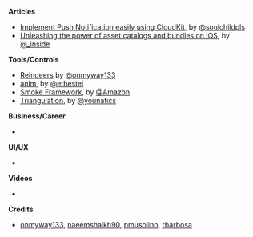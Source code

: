 
**Articles**

* [Implement Push Notification easily using CloudKit](https://fluffy.es/push-notification-cloudkit/), by [@soulchildpls](https://twitter.com/soulchildpls)
* [Unleashing the power of asset catalogs and bundles on iOS](https://rambo.codes/ios/2018/10/03/unleashing-the-power-of-asset-catalogs-and-bundles-on-ios.html), by [@_inside](https://twitter.com/_inside)

**Tools/Controls**

* [Reindeers](https://github.com/onmyway133/Reindeers) by [@onmyway133](https://twitter.com/onmyway133)
* [anim](https://github.com/onurersel/anim), by [@ethestel](https://twitter.com/ethestel)
* [Smoke Framework](https://github.com/amzn/smoke-framework), by [@Amazon](https://github.com/amzn)
* [Triangulation](https://github.com/younatics/Triangulation), by [@younatics](https://twitter.com/younatics)

**Business/Career**

* 

**UI/UX**

* 

**Videos**

* 

**Credits**

* [onmyway133](https://github.com/onmyway133), [naeemshaikh90](https://github.com/naeemshaikh90), [pmusolino](https://github.com/pmusolino), [rbarbosa](https://github.com/rbarbosa)
